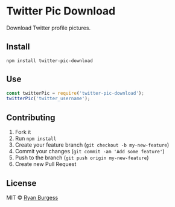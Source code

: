 # Twitter Pic Download
Download Twitter profile pictures.

## Install
`npm install twitter-pic-download`

## Use
```js
const twitterPic = require('twitter-pic-download');
twitterPic('twitter_username');
```

## Contributing
1. Fork it
2. Run `npm install`
3. Create your feature branch (`git checkout -b my-new-feature`)
4. Commit your changes (`git commit -am 'Add some feature'`)
5. Push to the branch (`git push origin my-new-feature`)
6. Create new Pull Request

## License
MIT © [Ryan Burgess](http://github.com/ryanburgess)

